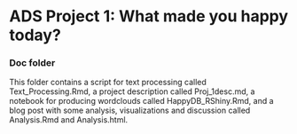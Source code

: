 # ADS Project 1: What made you happy today?

### Doc folder

This folder contains a script for text processing called Text_Processing.Rmd, a project description called Proj_1desc.md, a notebook for producing wordclouds called HappyDB_RShiny.Rmd, and a blog post with some analysis, visualizations and discussion called Analysis.Rmd and Analysis.html.
